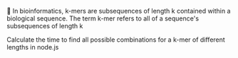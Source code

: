 🧬
In bioinformatics, k-mers are subsequences of length k contained within a biological sequence.
The term k-mer refers to all of a sequence's subsequences of length k

Calculate the time to find all possible combinations for a k-mer of different lengths in node.js
